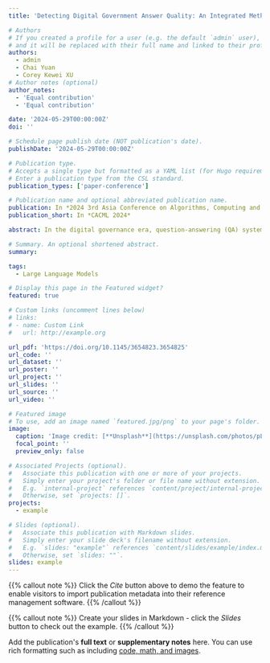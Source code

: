 ```yaml
---
title: 'Detecting Digital Government Answer Quality: An Integrated Method Based on Large Language Models and Machine Learning Models'

# Authors
# If you created a profile for a user (e.g. the default `admin` user), write the username (folder name) here
# and it will be replaced with their full name and linked to their profile.
authors:
  - admin
  - Chai Yuan
  - Corey Kewei XU
# Author notes (optional)
author_notes:
  - 'Equal contribution'
  - 'Equal contribution'

date: '2024-05-29T00:00:00Z'
doi: ''

# Schedule page publish date (NOT publication's date).
publishDate: '2024-05-29T00:00:00Z'

# Publication type.
# Accepts a single type but formatted as a YAML list (for Hugo requirements).
# Enter a publication type from the CSL standard.
publication_types: ['paper-conference']

# Publication name and optional abbreviated publication name.
publication: In *2024 3rd Asia Conference on Algorithms, Computing and Machine Learning*
publication_short: In *CACML 2024*

abstract: In the digital governance era, question-answering (QA) systems are critical in efficiently answering citizens’ different questions. Answer quality from these QA systems remarkably influences citizens’ satisfaction and trust in the government. However, there is a lack of research in detecting answer quality for the QA systems. Nowadays, leveraging the capabilities of large language models (LLMs) in digital governance shows great potential to fill in this research gap. LLMs perform well in understanding unstructured text and show better performance in text classification tasks. Despite their powerful abilities, existing LLMs are limited in understanding complicated text attributes such as quality. This study proposes an answer quality detection method for digital government QA systems, combining the strengths of LLMs and machine learning (ML). Instead of asking for a direct rating of abstract attributes, we used an established metric to guide LLMs in several comprehensible dimensions and then used ML models to learn the relationship between these dimensions and the overall quality. Our approach harnesses LLMs’ proficiency in understanding unstructured text and ML models’ capability in detecting and classifying structural matrix data. Positioned as a pre-filter in QA systems, this method aims to classify whether the answers meet the criteria for high quality as citizens’ expectations. Ultimately, this method efficiently selects high-quality answers for the final output, prompting reevaluation and refinement of low-quality answers. This, in turn, improves the service level of digital governments, fostering citizens’ satisfaction and trust in the government.

# Summary. An optional shortened abstract.
summary: 

tags:
  - Large Language Models

# Display this page in the Featured widget?
featured: true

# Custom links (uncomment lines below)
# links:
# - name: Custom Link
#   url: http://example.org

url_pdf: 'https://doi.org/10.1145/3654823.3654825'
url_code: ''
url_dataset: ''
url_poster: ''
url_project: ''
url_slides: ''
url_source: ''
url_video: ''

# Featured image
# To use, add an image named `featured.jpg/png` to your page's folder.
image:
  caption: 'Image credit: [**Unsplash**](https://unsplash.com/photos/pLCdAaMFLTE)'
  focal_point: ''
  preview_only: false

# Associated Projects (optional).
#   Associate this publication with one or more of your projects.
#   Simply enter your project's folder or file name without extension.
#   E.g. `internal-project` references `content/project/internal-project/index.md`.
#   Otherwise, set `projects: []`.
projects:
  - example

# Slides (optional).
#   Associate this publication with Markdown slides.
#   Simply enter your slide deck's filename without extension.
#   E.g. `slides: "example"` references `content/slides/example/index.md`.
#   Otherwise, set `slides: ""`.
slides: example
---
```


{{% callout note %}}
Click the _Cite_ button above to demo the feature to enable visitors to import publication metadata into their reference management software.
{{% /callout %}}

{{% callout note %}}
Create your slides in Markdown - click the _Slides_ button to check out the example.
{{% /callout %}}

Add the publication's **full text** or **supplementary notes** here. You can use rich formatting such as including [code, math, and images](https://docs.hugoblox.com/content/writing-markdown-latex/).
